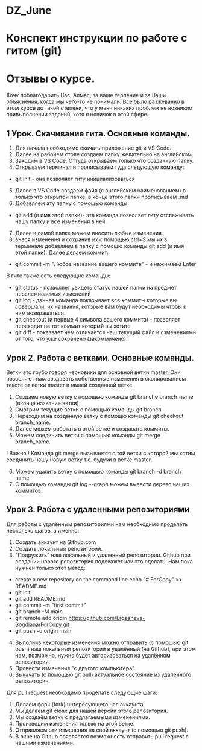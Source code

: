 # DZ_June

# Конспект инструкции по работе с гитом (git)

# Отзывы о курсе.
Хочу поблагодарить Вас, Алмас, за ваше терпение и за Ваши объяснения, когда мы чего-то не понимали. Все было разжеванно в этом курсе до такой степени, что у меня никаких проблем не возникло привыполнении заданий, хотя я новичок в этой сфере.  

## 1 Урок. Скачивание гита. Основные команды. 
1. Для начала необходимо скачать приложение git и VS Code.
2. Далее на рабочем столе создаем папку желательно на английском.
3. Заходим в VS Code. Оттуда открываем только что созданную папку.
4. Открываем терминал и прописываем туда следующую команду:
* git init - она позволяет гиту инициализоваться
5. Далее в VS Code создаем файл (с английским наименованием) в только что открытой папке, в конце этого папки прописываем .md
6. Добавляем эту папку с помощью команды:
* git add (и имя этой папки)- эта команда позволяет гиту отслеживать нашу папку и все изменения в ней.
7. Далее в самой папке можем вносить любые изменения.
8. внеся изменения и сохранив их с помощью ctrl+S мы их в терминале добавляем в папку с помощю команды git add (и имя этой папки). Далее делаем коммит:
* git commit -m "Любое название вашего коммита" - и нажимаем Enter

В гите также есть следующие команды:
* git status - позволяет увидеть статус нашей папки на предмет неослеживаемых изменений
* git log - данная команда показывает все коммиты которые вы совершали, их названия, которые вам будут необходимы чтобы к ним возвращаться.
* git checkout (и первые 4 символа вашего коммита) - позволяет переходит на тот коммит который вы хотите
* git diff - показвает чем отличается наш текущий файл и сзменениями от того, что уже сохранено (закоммичено).

## Урок 2. Работа с ветками. Основные команды.
Ветки это грубо говоря черновики для основной ветки master. Они позволяют нам создавать собственные изменения в скопированном тексте от ветки master в нашей созданной ветке.
1. Создаем новую ветку с помощью команды git branche branch_name (вконце название ветки)
2. Смотрим текущие ветки с помощью команды git branch
3. Переходим на созданную ветку с помощю команды git checkout branch_name.
4. Далее можем работать в этой ветке и создавать коммиты.
5. Можем соединить ветки с помощью команды git merge branch_name. 

! Важно ! Команда git merge вызывается с той ветки с которой мы хотим соединить нашу новую ветку т.е. будучи в ветке master.

6. Можем удалить ветку с помощью команды git branch -d branch name.
7. С помощью команды git log --graph можем вывести дерево наших коммитов.

## Урок 3. Работа с удаленными репозиториями

Для работы с удалённым репозиториями нам необходимо проделать несколько шагов, а именно:
1. Создать аккаунт на Github.com
2. Создать локальный репозиторий.
3. "Подружить" наш локальный и удаленный репозитории. Github при создании нового репозитория подскажет как это сделать. Нам пока нужнен только этот метод:
* create a new repository on the command line
echo "# ForCopy" >> README.md
* git init
* git add README.md
* git commit -m "first commit"
* git branch -M main
* git remote add origin https://github.com/Ergasheva-Sogdiana/ForCopy.git
* git push -u origin main
4. Выполнив некоторые изменения можно отправить (с помошью git push) наш локальный репозиторий в удалённый (на Github), при этом нам, возможно, нужно будет авторизоваться на удалённом репозитории.
5. Провести изменения "с другого компьютера".
6. Выкачать (с помощью git pull) актуальное состояние из удалённого репозитория.

Для pull request необходимо проделать следующие шаги:
1. Делаем форк (fork) интересующего нас аккаунта. 
2. Мы делаем git clone для нашей версии этого репозитория.
3. Мы создаём ветку с предлагаемыми изменениями. 
4. Производим изменения только на этой ветке. 
5. Отправляем эти изменения на свой аккаунт (с помощью git push).
6. В окне на Github появляется возможность отправить pull request с нашими изменениями.